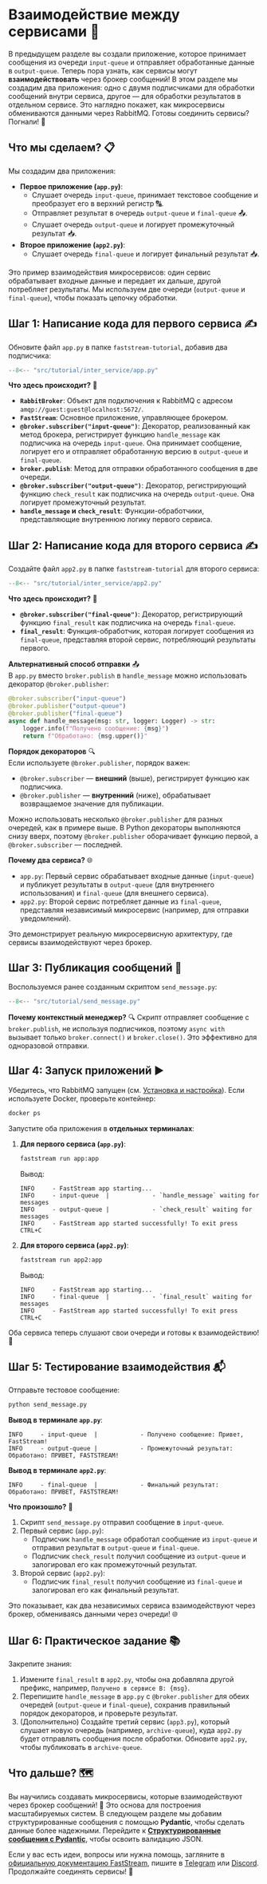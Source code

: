 # Взаимодействие между сервисами 🤝

В предыдущем разделе вы создали приложение, которое принимает сообщения из очереди `input-queue` и отправляет обработанные данные в `output-queue`. Теперь пора узнать, как сервисы могут **взаимодействовать** через брокер сообщений! В этом разделе мы создадим два приложения: одно с двумя подписчиками для обработки сообщений внутри сервиса, другое — для обработки результатов в отдельном сервисе. Это наглядно покажет, как микросервисы обмениваются данными через RabbitMQ. Готовы соединить сервисы? Погнали! 🚀

## Что мы сделаем? 📋

Мы создадим два приложения:

- **Первое приложение (`app.py`)**:
    - Слушает очередь `input-queue`, принимает текстовое сообщение и преобразует его в верхний регистр 🔠.
    - Отправляет результат в очередь `output-queue` и `final-queue` 📤.
    - Слушает очередь `output-queue` и логирует промежуточный результат 📥.
- **Второе приложение (`app2.py`)**:
    - Слушает очередь `final-queue` и логирует финальный результат 📥.

Это пример взаимодействия микросервисов: один сервис обрабатывает входные данные и передает их дальше, другой потребляет результаты. Мы используем две очереди (`output-queue` и `final-queue`), чтобы показать цепочку обработки.

## Шаг 1: Написание кода для первого сервиса ✍️

Обновите файл `app.py` в папке `faststream-tutorial`, добавив два подписчика:

```python
--8<-- "src/tutorial/inter_service/app.py"
```

**Что здесь происходит?** 🤔

- **`RabbitBroker`**: Объект для подключения к RabbitMQ с адресом `amqp://guest:guest@localhost:5672/`.
- **`FastStream`**: Основное приложение, управляющее брокером.
- **`@broker.subscriber("input-queue")`**: Декоратор, реализованный как метод брокера, регистрирует функцию `handle_message` как подписчика на очередь `input-queue`. Она принимает сообщение, логирует его и отправляет обработанную версию в `output-queue` и `final-queue`.
- **`broker.publish`**: Метод для отправки обработанного сообщения в две очереди.
- **`@broker.subscriber("output-queue")`**: Декоратор, регистрирующий функцию `check_result` как подписчика на очередь `output-queue`. Она логирует промежуточный результат.
- **`handle_message` и `check_result`**: Функции-обработчики, представляющие внутреннюю логику первого сервиса.

## Шаг 2: Написание кода для второго сервиса ✍️

Создайте файл `app2.py` в папке `faststream-tutorial` для второго сервиса:

```python
--8<-- "src/tutorial/inter_service/app2.py"
```

**Что здесь происходит?** 🤔

- **`@broker.subscriber("final-queue")`**: Декоратор, регистрирующий функцию `final_result` как подписчика на очередь `final-queue`.
- **`final_result`**: Функция-обработчик, которая логирует сообщения из `final-queue`, представляя второй сервис, потребляющий результаты первого.

**Альтернативный способ отправки** 📤  
В `app.py` вместо `broker.publish` в `handle_message` можно использовать декоратор `@broker.publisher`:

```python
@broker.subscriber("input-queue")
@broker.publisher("output-queue")
@broker.publisher("final-queue")
async def handle_message(msg: str, logger: Logger) -> str:
    logger.info(f"Получено сообщение: {msg}")
    return f"Обработано: {msg.upper()}"
```

**Порядок декораторов** 🔍  
Если используете `@broker.publisher`, порядок важен:

- `@broker.subscriber` — **внешний** (выше), регистрирует функцию как подписчика.
- `@broker.publisher` — **внутренний** (ниже), обрабатывает возвращаемое значение для публикации.  

Можно использовать несколько `@broker.publisher` для разных очередей, как в примере выше. В Python декораторы выполняются снизу вверх, поэтому `@broker.publisher` оборачивает функцию первой, а `@broker.subscriber` — последней.

**Почему два сервиса?** 🌐  

- `app.py`: Первый сервис обрабатывает входные данные (`input-queue`) и публикует результаты в `output-queue` (для внутреннего использования) и `final-queue` (для внешнего сервиса).
- `app2.py`: Второй сервис потребляет данные из `final-queue`, представляя независимый микросервис (например, для отправки уведомлений).  

Это демонстрирует реальную микросервисную архитектуру, где сервисы взаимодействуют через брокер.

## Шаг 3: Публикация сообщений 🔌

Воспользуемся ранее созданным скриптом `send_message.py`:

```python
--8<-- "src/tutorial/send_message.py"
```

**Почему контекстный менеджер?** 🔍 Скрипт отправляет сообщение с `broker.publish`, не используя подписчиков, поэтому `async with` вызывает только `broker.connect()` и `broker.close()`. Это эффективно для одноразовой отправки.

## Шаг 4: Запуск приложений ▶️

Убедитесь, что RabbitMQ запущен (см. [Установка и настройка](./setup.md)). Если используете Docker, проверьте контейнер:

```bash
docker ps
```

Запустите оба приложения в **отдельных терминалах**:

1. **Для первого сервиса (`app.py`)**:

    ```bash
    faststream run app:app
    ```

    Вывод:

    ```
    INFO     - FastStream app starting...
    INFO     - input-queue  |            - `handle_message` waiting for messages
    INFO     - output-queue |            - `check_result` waiting for messages
    INFO     - FastStream app started successfully! To exit press CTRL+C
    ```

2. **Для второго сервиса (`app2.py`)**:

    ```bash
    faststream run app2:app
    ```
    Вывод:

    ```
    INFO     - FastStream app starting...
    INFO     - final-queue  |            - `final_result` waiting for messages
    INFO     - FastStream app started successfully! To exit press CTRL+C
    ```

Оба сервиса теперь слушают свои очереди и готовы к взаимодействию! 🎉

## Шаг 5: Тестирование взаимодействия 📬

Отправьте тестовое сообщение:

```bash
python send_message.py
```

**Вывод в терминале `app.py`**:
```
INFO     - input-queue  |            - Получено сообщение: Привет, FastStream!
INFO     - output-queue |            - Промежуточный результат: Обработано: ПРИВЕТ, FASTSTREAM!
```

**Вывод в терминале `app2.py`**:
```
INFO     - final-queue  |            - Финальный результат: Обработано: ПРИВЕТ, FASTSTREAM!
```

**Что произошло?** 🔄

1. Скрипт `send_message.py` отправил сообщение в `input-queue`.
2. Первый сервис (`app.py`):
   - Подписчик `handle_message` обработал сообщение из `input-queue` и отправил результат в `output-queue` и `final-queue`.
   - Подписчик `check_result` получил сообщение из `output-queue` и залогировал его как промежуточный результат.
3. Второй сервис (`app2.py`):
   - Подписчик `final_result` получил сообщение из `final-queue` и залогировал его как финальный результат.

Это показывает, как два независимых сервиса взаимодействуют через брокер, обмениваясь данными через очереди! 🌐

## Шаг 6: Практическое задание 📚

Закрепите знания:

1. Измените `final_result` в `app2.py`, чтобы она добавляла другой префикс, например, `Получено в сервисе B: {msg}`.
2. Перепишите `handle_message` в `app.py` с `@broker.publisher` для обеих очередей (`output-queue` и `final-queue`), сохранив правильный порядок декораторов, и проверьте результат.
3. (Дополнительно) Создайте третий сервис (`app3.py`), который слушает новую очередь (например, `archive-queue`), куда `app2.py` будет отправлять сообщения после обработки. Обновите `app2.py`, чтобы публиковать в `archive-queue`.

## Что дальше? 🗺️

Вы научились создавать микросервисы, которые взаимодействуют через брокер сообщений! 🎉 Это основа для построения масштабируемых систем. В следующем разделе мы добавим структурированные сообщения с помощью **Pydantic**, чтобы сделать данные более надежными. Перейдите к [**Структурированные сообщения с Pydantic**](./pydantic.md), чтобы освоить валидацию JSON.

Если у вас есть идеи, вопросы или нужна помощь, загляните в [официальную документацию FastStream](https://faststream.airt.ai/latest/), пишите в [Telegram](https://t.me/python_faststream) или [Discord](https://discord.gg/qFm6aSqq59). Продолжайте соединять сервисы! 🚀
